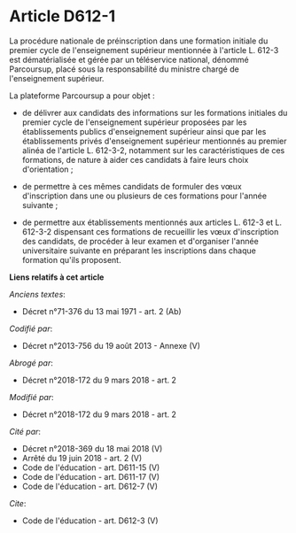 # Article D612-1

La procédure nationale de préinscription dans une formation initiale du premier cycle de l'enseignement supérieur mentionnée
à l'article L. 612-3 est dématérialisée et gérée par un téléservice national, dénommé Parcoursup, placé sous la
responsabilité du ministre chargé de l'enseignement supérieur. 

La plateforme Parcoursup a pour objet :

- de délivrer aux candidats des informations sur les formations initiales du premier cycle de l'enseignement supérieur
proposées par les établissements publics d'enseignement supérieur ainsi que par les établissements privés d'enseignement
supérieur mentionnés au premier alinéa de l'article L. 612-3-2, notamment sur les caractéristiques de ces formations, de
nature à aider ces candidats à faire leurs choix d'orientation ;

- de permettre à ces mêmes candidats de formuler des vœux d'inscription dans une ou plusieurs de ces formations pour l'année
suivante ;

- de permettre aux établissements mentionnés aux articles L. 612-3 et L. 612-3-2 dispensant ces formations de recueillir les
vœux d'inscription des candidats, de procéder à leur examen et d'organiser l'année universitaire suivante en préparant les
inscriptions dans chaque formation qu'ils proposent.

**Liens relatifs à cet article**

_Anciens textes_:

  - Décret n°71-376 du 13 mai 1971 - art. 2 (Ab)

_Codifié par_:

  - Décret n°2013-756 du 19 août 2013 -  Annexe (V)

_Abrogé par_:

  - Décret n°2018-172 du 9 mars 2018 - art. 2

_Modifié par_:

  - Décret n°2018-172 du 9 mars 2018 - art. 2

_Cité par_:

  - Décret n°2018-369 du 18 mai 2018 (V)
  - Arrêté du 19 juin 2018 - art. 2 (V)
  - Code de l'éducation - art. D611-15 (V)
  - Code de l'éducation - art. D611-17 (V)
  - Code de l'éducation - art. D612-7 (V)

_Cite_:

  - Code de l'éducation - art. D612-3 (V)
